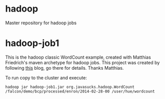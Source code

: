 hadoop
======

Master repository for hadoop jobs

# __hadoop-job1__
This is the hadoop classic WordCount example, created with Matthias Friedrich's maven archetype for hadoop jobs.
This project was created by following [this][2] blog, go there for details. Thanks Matthias.

To run copy to the cluster and execute:
```
hadoop jar hadoop-job1.jar org.javasucks.hadoop.WordCount /falcon/demo/bcp/processed/enron/2014-02-28-00 /user/hue/wordcount
```


[2]: http://blog.mafr.de/2010/08/01/maven-archetype-hadoop/
